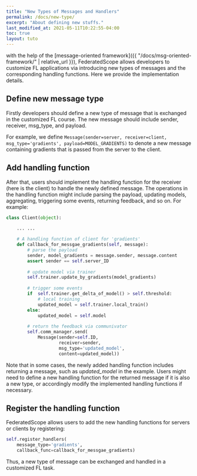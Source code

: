```yaml
---
title: "New Types of Messages and Handlers"
permalink: /docs/new-type/
excerpt: "About defining new stuffs."
last_modified_at: 2021-05-11T10:22:55-04:00
toc: true
layout: tuto
---
```


with the help of the [message-oriented framework]({{ "/docs/msg-oriented-framework/" | relative_url }}), FederatedScope allows developers to customize FL applications via introducing new types of  messages and the corresponding handling functions. Here we provide the implementation details.

## Define new message type

Firstly developers should define a new type of message that is exchanged in the customized FL course. The new message should include sender, receiver, msg_type, and payload. 

For example, we define `Message(sender=server, receiver=client, msg_type='gradients', payload=MODEL_GRADIENTS)` to denote a new message containing gradients that is passed from the server to the client.

## Add handling function

After that, users should implement the handling function for the receiver (here is the client) to handle the newly defined message. The operations in the handling function might include parsing the payload, updating models, aggregating, triggering some events, returning feedback,  and so on. For example:

```python
class Client(object):

    ... ...
    
    # A handling function of client for 'gradients'
    def callback_for_messgae_gradients(self, message):
        # parse the payload
        sender, model_gradients = message.sender, message.content
        assert sender == self.server_ID
    
        # update model via trainer
        self.trainer.update_by_gradients(model_gradients)
    
        # trigger some events
        if	self.trainer.get_delta_of_model() > self.threshold:
            # local training
            updated_model = self.trainer.local_train()
        else:
            updated_model = self.model
    
        # return the feedback via communivator
        self.comm_manager.send(
            Message(sender=self.ID, 
                    receiver=sender, 
                    msg_type='updated_model', 
                    content=updated_model))
```

Note that in some cases, the newly added handling function includes returning a message, such as _updated_model_ in the example. Users might need to define a new handling function for the returned message if it is also a new type, or accordingly modify the implemented handling functions if necessary.

## Register the handling function

FederatedScope allows users to add the new handling functions for servers or clients by registering:

```python
self.register_handlers(
    message_type='gradients', 
    callback_func=callback_for_messgae_gradients)
```

Thus, a new type of message can be exchanged and handled in a customized FL task. 